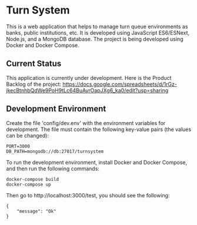 # Turn System
This is a web application that helps to manage turn queue environments as banks, public institutions, etc.
It is developed using JavaScript ES6/ESNext, Node.js, and a MongoDB database.
The project is being developed using Docker and Docker Compose.

## Current Status
This application is currently under development.
Here is the Product Backlog of the project:
https://docs.google.com/spreadsheets/d/1rGz-jkecBtnhbQdWe9PoH9tLc64BuAyrOapJXg6_ka0/edit?usp=sharing

## Development Environment
Create the file 'config/dev.env' with the environment variables for development. The file must contain the following key-value pairs (the values can be changed):
```
PORT=3000
DB_PATH=mongodb://db:27017/turnsystem
```
To run the development environment, install Docker and Docker Compose, and then run the following commands:
```
docker-compose build
docker-compose up
```
Then go to http://localhost:3000/test, you should see the following:
```
{
    "message": "Ok"
}
```